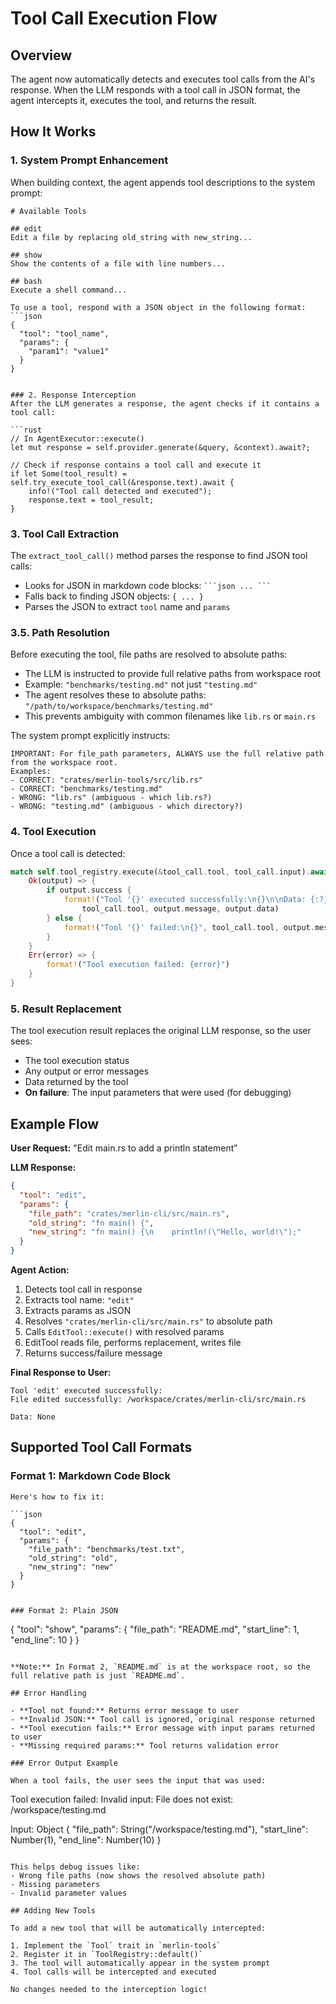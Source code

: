 # Tool Call Execution Flow

## Overview

The agent now automatically detects and executes tool calls from the AI's response. When the LLM responds with a tool call in JSON format, the agent intercepts it, executes the tool, and returns the result.

## How It Works

### 1. System Prompt Enhancement
When building context, the agent appends tool descriptions to the system prompt:

```
# Available Tools

## edit
Edit a file by replacing old_string with new_string...

## show
Show the contents of a file with line numbers...

## bash
Execute a shell command...

To use a tool, respond with a JSON object in the following format:
```json
{
  "tool": "tool_name",
  "params": {
    "param1": "value1"
  }
}
```
```

### 2. Response Interception
After the LLM generates a response, the agent checks if it contains a tool call:

```rust
// In AgentExecutor::execute()
let mut response = self.provider.generate(&query, &context).await?;

// Check if response contains a tool call and execute it
if let Some(tool_result) = self.try_execute_tool_call(&response.text).await {
    info!("Tool call detected and executed");
    response.text = tool_result;
}
```

### 3. Tool Call Extraction
The `extract_tool_call()` method parses the response to find JSON tool calls:

- Looks for JSON in markdown code blocks: ` ```json ... ``` `
- Falls back to finding JSON objects: `{ ... }`
- Parses the JSON to extract `tool` name and `params`

### 3.5. Path Resolution
Before executing the tool, file paths are resolved to absolute paths:

- The LLM is instructed to provide full relative paths from workspace root
- Example: `"benchmarks/testing.md"` not just `"testing.md"`
- The agent resolves these to absolute paths: `"/path/to/workspace/benchmarks/testing.md"`
- This prevents ambiguity with common filenames like `lib.rs` or `main.rs`

The system prompt explicitly instructs:
```
IMPORTANT: For file_path parameters, ALWAYS use the full relative path from the workspace root.
Examples:
- CORRECT: "crates/merlin-tools/src/lib.rs"
- CORRECT: "benchmarks/testing.md"
- WRONG: "lib.rs" (ambiguous - which lib.rs?)
- WRONG: "testing.md" (ambiguous - which directory?)
```

### 4. Tool Execution
Once a tool call is detected:

```rust
match self.tool_registry.execute(&tool_call.tool, tool_call.input).await {
    Ok(output) => {
        if output.success {
            format!("Tool '{}' executed successfully:\n{}\n\nData: {:?}", 
                tool_call.tool, output.message, output.data)
        } else {
            format!("Tool '{}' failed:\n{}", tool_call.tool, output.message)
        }
    }
    Err(error) => {
        format!("Tool execution failed: {error}")
    }
}
```

### 5. Result Replacement
The tool execution result replaces the original LLM response, so the user sees:
- The tool execution status
- Any output or error messages
- Data returned by the tool
- **On failure**: The input parameters that were used (for debugging)

## Example Flow

**User Request:** "Edit main.rs to add a println statement"

**LLM Response:**
```json
{
  "tool": "edit",
  "params": {
    "file_path": "crates/merlin-cli/src/main.rs",
    "old_string": "fn main() {",
    "new_string": "fn main() {\n    println!(\"Hello, world!\");"
  }
}
```

**Agent Action:**
1. Detects tool call in response
2. Extracts tool name: `"edit"`
3. Extracts params as JSON
4. Resolves `"crates/merlin-cli/src/main.rs"` to absolute path
5. Calls `EditTool::execute()` with resolved params
6. EditTool reads file, performs replacement, writes file
7. Returns success/failure message

**Final Response to User:**
```
Tool 'edit' executed successfully:
File edited successfully: /workspace/crates/merlin-cli/src/main.rs

Data: None
```

## Supported Tool Call Formats

### Format 1: Markdown Code Block
```
Here's how to fix it:

```json
{
  "tool": "edit",
  "params": {
    "file_path": "benchmarks/test.txt",
    "old_string": "old",
    "new_string": "new"
  }
}
```
```

### Format 2: Plain JSON
```
{
  "tool": "show",
  "params": {
    "file_path": "README.md",
    "start_line": 1,
    "end_line": 10
  }
}
```

**Note:** In Format 2, `README.md` is at the workspace root, so the full relative path is just `README.md`.

## Error Handling

- **Tool not found:** Returns error message to user
- **Invalid JSON:** Tool call is ignored, original response returned
- **Tool execution fails:** Error message with input params returned to user
- **Missing required params:** Tool returns validation error

### Error Output Example

When a tool fails, the user sees the input that was used:

```
Tool execution failed: Invalid input: File does not exist: /workspace/testing.md

Input: Object {
    "file_path": String("/workspace/testing.md"),
    "start_line": Number(1),
    "end_line": Number(10)
}
```

This helps debug issues like:
- Wrong file paths (now shows the resolved absolute path)
- Missing parameters
- Invalid parameter values

## Adding New Tools

To add a new tool that will be automatically intercepted:

1. Implement the `Tool` trait in `merlin-tools`
2. Register it in `ToolRegistry::default()`
3. The tool will automatically appear in the system prompt
4. Tool calls will be intercepted and executed

No changes needed to the interception logic!


